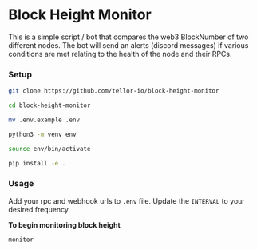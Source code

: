 # Block Height Monitor

This is a simple script / bot that compares the web3 BlockNumber of two different nodes. The bot will send an alerts (discord messages) if various conditions are met relating to the health of the node and their RPCs.

### Setup
```sh
git clone https://github.com/tellor-io/block-height-monitor
```
```sh
cd block-height-monitor
```
```sh
mv .env.example .env
```
```sh
python3 -m venv env
```
```sh
source env/bin/activate
```
```sh
pip install -e .
```
### Usage
Add your rpc and webhook urls to `.env` file. Update the `INTERVAL` to your desired frequency.

**To begin monitoring block height**
```sh
monitor
```
